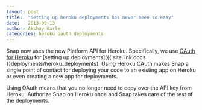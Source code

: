 ```yaml
---
layout: post
title:  "Setting up heroku deployments has never been so easy"
date:   2013-09-13
author: Akshay Karle
categories: heroku oauth deployments
---
```


Snap now uses the new Platform API for Heroku. Specifically, we use [OAuth for Heroku](http://blogs.heroku.com/archives/2013/7/22/oauth-for-platform-api-in-public-beta) for [setting up deployments]({{ site.link.docs }}deployments/heroku_deployments). Using Heroku OAuth makes Snap a single point of contact for deploying your code to an existing app on Heroku or even creating a new app for deployments.

Using OAuth means that you no longer need to copy over the API key from Heroku. Authorize Snap on Heroku once and Snap takes care of the rest of the deployments.

